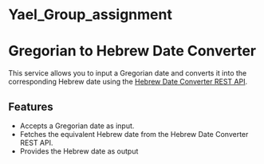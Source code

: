 # Yael_Group_assignment


# Gregorian to Hebrew Date Converter

This service allows you to input a Gregorian date and converts it into the corresponding Hebrew date using the [Hebrew Date Converter REST API]([https://www.hebcal.com/home/197/hebcal-rest-api](https://www.hebcal.com/home/219/hebrew-date-converter-rest-api)).

## Features

- Accepts a Gregorian date as input.
- Fetches the equivalent Hebrew date from the Hebrew Date Converter REST API.
- Provides the Hebrew date as output
